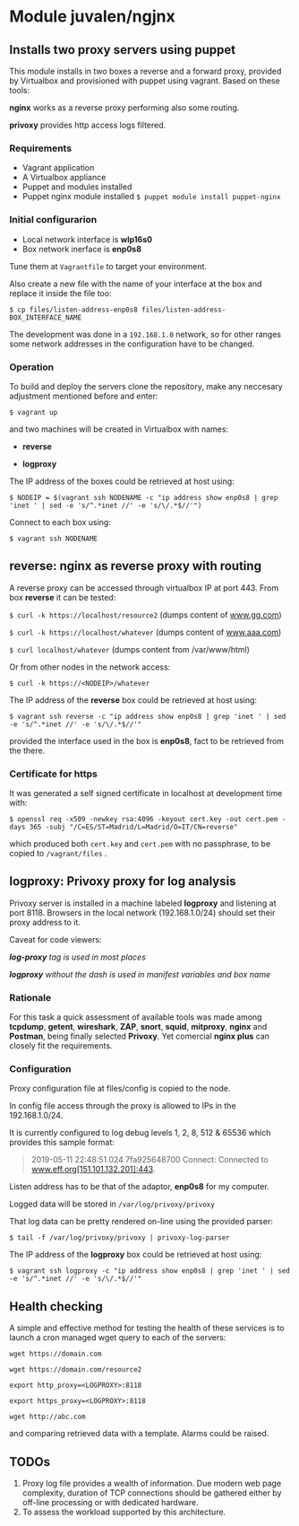 # Module juvalen/ngjnx
## Installs two proxy servers using puppet
This module installs in two boxes a reverse and a forward proxy, provided by Virtualbox and provisioned with puppet using vagrant. Based on these tools:

**nginx** works as a reverse proxy performing also some routing.

**privoxy** provides http access logs filtered.

### Requirements
* Vagrant application
* A Virtualbox appliance
* Puppet and modules installed
* Puppet nginx module installed
`$ puppet module install puppet-nginx`

### Initial configurarion
* Local network interface is **wlp16s0**
* Box network inerface is **enp0s8**

Tune them at `Vagrantfile` to target your environment.

Also create a new file with the name of your interface at the box and replace it inside the file too:

`$ cp files/listen-address-enp0s8 files/listen-address-BOX_INTERFACE_NAME`

The development was done in a `192.168.1.0` network, so for other ranges some network addresses in the configuration have to be changed.

### Operation
To build and deploy the servers clone the repository, make any neccesary adjustment mentioned before and enter:

`$ vagrant up`

and two machines will be created in Virtualbox with names:

- **reverse**

- **logproxy**

The IP address of the boxes could be retrieved at host using:

`$ NODEIP = $(vagrant ssh NODENAME -c "ip address show enp0s8 | grep 'inet ' | sed -e 's/^.*inet //' -e 's/\/.*$//'")`

Connect to each box using:

`$ vagrant ssh NODENAME`

## reverse: nginx as reverse proxy with routing
A reverse proxy can be accessed through virtualbox IP at port 443. From box **reverse** it can be tested:

`$ curl -k https://localhost/resource2` (dumps content of www.gg.com)

`$ curl -k https://localhost/whatever`  (dumps content of www.aaa.com)

`$ curl localhost/whatever` (dumps content from /var/www/html)

Or from other nodes in the network access:

`$ curl -k https://<NODEIP>/whatever`

The IP address of the **reverse** box could be retrieved at host using:

`$ vagrant ssh reverse -c "ip address show enp0s8 | grep 'inet ' | sed -e 's/^.*inet //' -e 's/\/.*$//'"`

provided the interface used in the box is **enp0s8**, fact to be retrieved from the there.

### Certificate for https
It was generated a self signed certificate in localhost at development time with:

`$ openssl req -x509 -newkey rsa:4096 -keyout cert.key -out cert.pem -days 365 -subj "/C=ES/ST=Madrid/L=Madrid/O=IT/CN=reverse"`

which produced both `cert.key` and `cert.pem` with no passphrase, to be copied to `/vagrant/files` .


## logproxy: Privoxy proxy for log analysis
Privoxy server is installed in a machine labeled **logproxy** and listening at port 8118. Browsers in the local network (192.168.1.0/24) should set their proxy address to it.

Caveat for code viewers:

_**log-proxy** tag is used in most places_

_**logproxy** without the dash is used in manifest variables and box name_

### Rationale
For this task a quick assessment of available tools was made among **tcpdump**, **getent**, **wireshark**, **ZAP**, **snort**, **squid**, **mitproxy**, **nginx** and **Postman**, being finally selected **Privoxy**. Yet comercial **nginx plus** can closely fit the requirements.

### Configuration
Proxy configuration file at files/config is copied to the node.

In config file access through the proxy is allowed to IPs in the 192.168.1.0/24.

It is currently configured to log debug levels 1, 2, 8, 512 & 65536 which provides this sample format:
> 2019-05-11 22:48:51.024 7fa925648700 Connect: Connected to www.eff.org[151.101.132.201]:443.

Listen address has to be that of the adaptor, **enp0s8** for my computer.

Logged data will be stored in `/var/log/privoxy/privoxy`

That log data can be pretty rendered on-line using the provided parser:

`$ tail -f /var/log/privoxy/privoxy | privoxy-log-parser`

The IP address of the **logproxy** box could be retrieved at host using:

`$ vagrant ssh logproxy -c "ip address show enp0s8 | grep 'inet ' | sed -e 's/^.*inet //' -e 's/\/.*$//'"`

## Health checking
A simple and effective method for testing the health of these services is to launch a cron managed wget query to each of the servers:

`wget https://domain.com`

`wget https://domain.com/resource2`

`export http_proxy=<LOGPROXY>:8118`

`export https_proxy=<LOGPROXY>:8118`

`wget http://abc.com`

and comparing retrieved data with a template. Alarms could be raised.

## TODOs
1. Proxy log file provides a wealth of information. Due modern web page complexity, duration of TCP connections should be gathered either by off-line processing or with dedicated hardware.
1. To assess the workload supported by this architecture.
